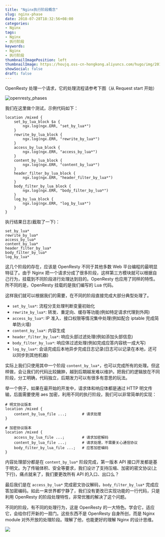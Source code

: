 ```yaml
---
title: "Nginx执行阶段概念"
slug: nginx-phase
date: 2018-07-28T18:32:56+08:00
categories:
- Nginx
tags:
- Nginx
- 执行阶段
keywords:
- Nginx
- 执行阶段
thumbnailImagePosition: left
thumbnailImage: https://houjq.oss-cn-hongkong.aliyuncs.com/hugo/img/20190602175849.jpg
showSocial: false
draft: false
---
```


OpenResty 处理一个请求，它的处理流程请参考下图（从 Request start 开始）
<!--more-->

![openresty_phases](https://moonbingbing.gitbooks.io/openresty-best-practices/content/images/openresty_phases.png)

我们在这里做个测试，示例代码如下：

```
location /mixed {
    set_by_lua_block $a {
        ngx.log(ngx.ERR, "set_by_lua*")
    }
    rewrite_by_lua_block {
        ngx.log(ngx.ERR, "rewrite_by_lua*")
    }
    access_by_lua_block {
        ngx.log(ngx.ERR, "access_by_lua*")
    }
    content_by_lua_block {
        ngx.log(ngx.ERR, "content_by_lua*")
    }
    header_filter_by_lua_block {
        ngx.log(ngx.ERR, "header_filter_by_lua*")
    }
    body_filter_by_lua_block {
        ngx.log(ngx.ERR, "body_filter_by_lua*")
    }
    log_by_lua_block {
        ngx.log(ngx.ERR, "log_by_lua*")
    }
}
```

执行结果日志(截取了一下)：

```
set_by_lua*
rewrite_by_lua*
access_by_lua*
content_by_lua*
header_filter_by_lua*
body_filter_by_lua*
log_by_lua*
```

这几个阶段的存在，应该是 OpenResty 不同于其他多数 Web 平台编程的最明显特征了。由于 Nginx 把一个请求分成了很多阶段，这样第三方模块就可以根据自己行为，挂载到不同阶段进行处理达到目的。OpenResty 也应用了同样的特性。所不同的是，OpenResty 挂载的是我们编写的 Lua 代码。

这样我们就可以根据我们的需要，在不同的阶段直接完成大部分典型处理了。

- `set_by_lua*`: 流程分支处理判断变量初始化
- `rewrite_by_lua*`: 转发、重定向、缓存等功能(例如特定请求代理到外网)
- `access_by_lua*`: IP 准入、接口权限等情况集中处理(例如配合 iptable 完成简单防火墙)
- `content_by_lua*`: 内容生成
- `header_filter_by_lua*`: 响应头部过滤处理(例如添加头部信息)
- `body_filter_by_lua*`: 响应体过滤处理(例如完成应答内容统一成大写)
- `log_by_lua*`: 会话完成后本地异步完成日志记录(日志可以记录在本地，还可以同步到其他机器)

实际上我们只使用其中一个阶段 `content_by_lua*`，也可以完成所有的处理。但这样做，会让我们的代码比较臃肿，越到后期越发难以维护。把我们的逻辑放在不同阶段，分工明确，代码独立，后期发力可以有很多有意思的玩法。

举一个例子，如果在最开始的开发中，请求体和响应体都是通过 HTTP 明文传输，后面需要使用 aes 加密，利用不同的执行阶段，我们可以非常简单的实现：

```
# 明文协议版本
location /mixed {
    content_by_lua_file ...;       # 请求处理
}

# 加密协议版本
location /mixed {
    access_by_lua_file ...;        # 请求加密解码
    content_by_lua_file ...;       # 请求处理，不需要关心通信协议
    body_filter_by_lua_file ...;   # 应答加密编码
}
```

内容处理部分都是在 `content_by_lua*` 阶段完成，第一版本 API 接口开发都是基于明文。为了传输体积、安全等要求，我们设计了支持压缩、加密的密文协议(上下行)，痛点就来了，我们要更改所有 API 的入口、出口么？

最后我们是在 `access_by_lua*` 完成密文协议解码，`body_filter_by_lua*` 完成应答加密编码。如此一来世界都宁静了，我们没有更改已实现功能的一行代码，只是利用 OpenResty 的阶段处理特性，非常优雅的解决了这个问题。

不同的阶段，有不同的处理行为，这是 OpenResty 的一大特色。学会它，适应它，会给你打开新的一扇门。这些东西不是 OpenResty 自身所创，而是 Nginx module 对外开放的处理阶段。理解了他，也能更好的理解 Nginx 的设计思维。

![](https://houjq.oss-cn-hongkong.aliyuncs.com/hugo/img/20190602180548.jpg?x-oss-process=style/250_250)